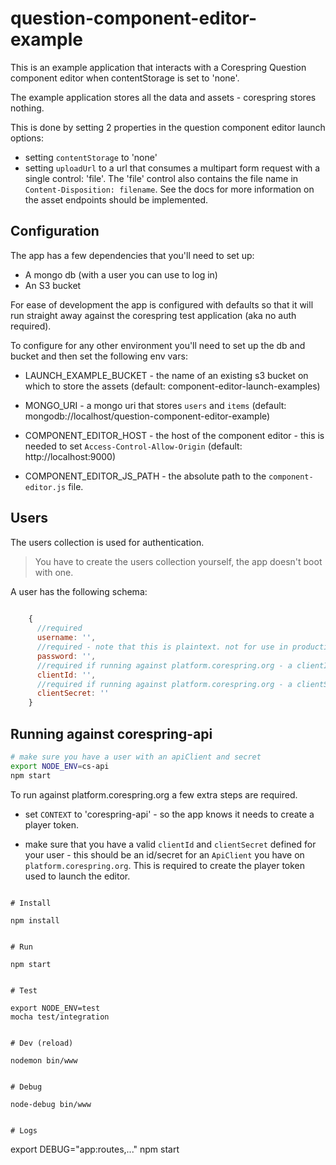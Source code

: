 # question-component-editor-example

This is an example application that interacts with a Corespring Question component editor when contentStorage is set to 'none'. 

The example application stores all the data and assets - corespring stores nothing.

This is done by setting 2 properties in the question component editor launch options: 

* setting `contentStorage` to 'none'
* setting `uploadUrl` to a url that consumes a multipart form request with a single control: 'file'. The 'file' control also contains the file name in `Content-Disposition: filename`. See the docs for more information on the asset endpoints should be implemented.

## Configuration

The app has a few dependencies that you'll need to set up: 

* A mongo db (with a user you can use to log in)
* An S3 bucket

For ease of development the app is configured with defaults so that it will run straight away against the corespring test application (aka no auth required).

To configure for any other environment you'll need to set up the db and bucket and then set the following env vars: 

* LAUNCH_EXAMPLE_BUCKET - the name of an existing s3 bucket on which to store the assets (default: component-editor-launch-examples)

* MONGO_URI - a mongo uri that stores `users` and `items` (default: mongodb://localhost/question-component-editor-example)

* COMPONENT_EDITOR_HOST - the host of the component editor - this is needed to set `Access-Control-Allow-Origin` (default: http://localhost:9000)

* COMPONENT_EDITOR_JS_PATH - the absolute path to the `component-editor.js` file.

## Users

The users collection is used for authentication.

> You have to create the users collection yourself, the app doesn't boot with one.
 
A user has the following schema: 

```js
    
    { 
      //required
      username: '', 
      //required - note that this is plaintext. not for use in production.
      password: '', 
      //required if running against platform.corespring.org - a clientId for an ApiClient
      clientId: '', 
      //required if running against platform.corespring.org - a clientSecret for an ApiClient
      clientSecret: ''
    }
```


## Running against corespring-api


```bash
# make sure you have a user with an apiClient and secret
export NODE_ENV=cs-api
npm start

```
To run against platform.corespring.org a few extra steps are required.

* set `CONTEXT` to 'corespring-api' - so the app knows it needs to create a player token.

* make sure that you have a valid `clientId` and `clientSecret` defined for your user - this should be an id/secret for an `ApiClient` you have on `platform.corespring.org`. This is required to create the player token used to launch the editor.


```

# Install

```
     
    npm install
```

# Run

```

    npm start
```

# Test

```
    export NODE_ENV=test
    mocha test/integration
```

# Dev (reload)

```

    nodemon bin/www
```

# Debug

```

    node-debug bin/www
```

# Logs 

```
   export DEBUG="app:routes,..."
   npm start
```
